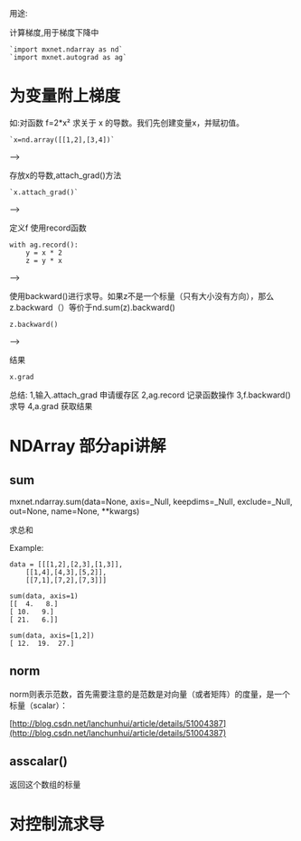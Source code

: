 用途:

计算梯度,用于梯度下降中

    `import mxnet.ndarray as nd`
	`import mxnet.autograd as ag`

# 为变量附上梯度 #

如:对函数 f=2*x² 求关于 x 的导数。我们先创建变量x，并赋初值。

	`x=nd.array([[1,2],[3,4])`
-->
	
存放x的导数,attach_grad()方法

	`x.attach_grad()`
-->


定义f 使用record函数

	with ag.record():
    	y = x * 2
    	z = y * x

-->

使用backward()进行求导。如果z不是一个标量（只有大小没有方向），那么z.backward（）等价于nd.sum(z).backward()

	z.backward()

-->

结果

	x.grad

总结:
1,输入.attach_grad 申请缓存区
2,ag.record  记录函数操作
3,f.backward() 求导
4,a.grad 获取结果

# NDArray 部分api讲解 #
## sum ##
mxnet.ndarray.sum(data=None, axis=_Null, keepdims=_Null, exclude=_Null, out=None, name=None, **kwargs)

求总和

Example:

	data = [[[1,2],[2,3],[1,3]],
        [[1,4],[4,3],[5,2]],
        [[7,1],[7,2],[7,3]]]

	sum(data, axis=1)
	[[  4.   8.]
 	[ 10.   9.]
 	[ 21.   6.]]

	sum(data, axis=[1,2])
	[ 12.  19.  27.]

## norm ##

norm则表示范数，首先需要注意的是范数是对向量（或者矩阵）的度量，是一个标量（scalar）：

[http://blog.csdn.net/lanchunhui/article/details/51004387](http://blog.csdn.net/lanchunhui/article/details/51004387)

## asscalar()  ##
返回这个数组的标量

# 对控制流求导 #

